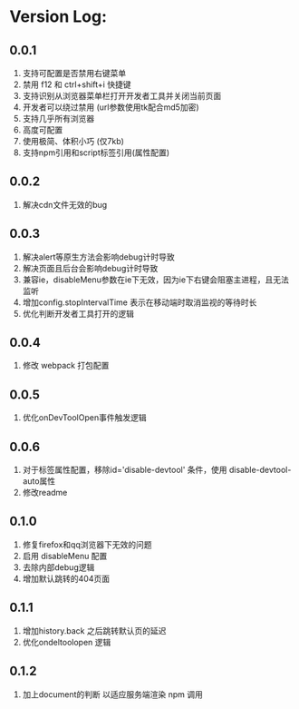 # Version Log:

## 0.0.1
1. 支持可配置是否禁用右键菜单
2. 禁用 f12 和 ctrl+shift+i 快捷键
3. 支持识别从浏览器菜单栏打开开发者工具并关闭当前页面
4. 开发者可以绕过禁用 (url参数使用tk配合md5加密)
5. 支持几乎所有浏览器
6. 高度可配置
7. 使用极简、体积小巧 (仅7kb)
8. 支持npm引用和script标签引用(属性配置)

## 0.0.2
1. 解决cdn文件无效的bug

## 0.0.3
1. 解决alert等原生方法会影响debug计时导致
2. 解决页面且后台会影响debug计时导致
3. 兼容ie，disableMenu参数在ie下无效，因为ie下右键会阻塞主进程，且无法监听
4. 增加config.stopIntervalTime 表示在移动端时取消监视的等待时长
5. 优化判断开发者工具打开的逻辑

## 0.0.4
1. 修改 webpack 打包配置

## 0.0.5
1. 优化onDevToolOpen事件触发逻辑

## 0.0.6
1. 对于标签属性配置，移除id='disable-devtool' 条件，使用 disable-devtool-auto属性
2. 修改readme

## 0.1.0
1. 修复firefox和qq浏览器下无效的问题
2. 启用 disableMenu 配置
3. 去除内部debug逻辑
4. 增加默认跳转的404页面
   
## 0.1.1
1. 增加history.back 之后跳转默认页的延迟
2. 优化ondeltoolopen 逻辑

## 0.1.2
1. 加上document的判断 以适应服务端渲染 npm 调用